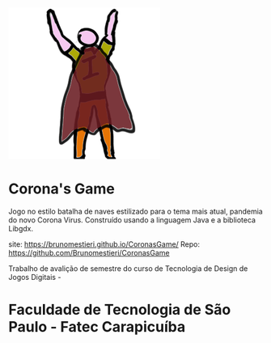  ![HERO](assets/hero.png) 
 #     Corona's Game



Jogo no estilo batalha de naves estilizado para o tema mais atual, pandemia do novo Corona Virus.
Construído usando a linguagem Java e a biblioteca Libgdx.

site: https://brunomestieri.github.io/CoronasGame/
Repo: https://github.com/Brunomestieri/CoronasGame



Trabalho de avalição de semestre do curso de Tecnologia de Design de Jogos Digitais - 

# Faculdade de Tecnologia de São Paulo - Fatec Carapicuíba



